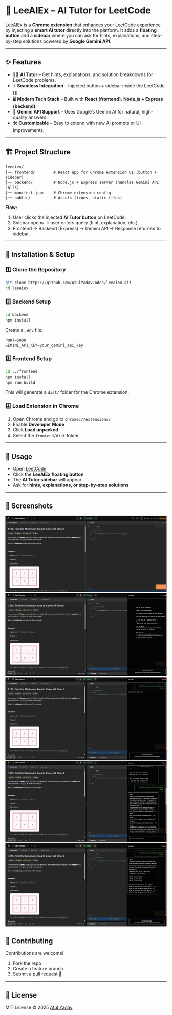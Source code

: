 # 🚀 LeeAIEx – AI Tutor for LeetCode

LeeAIEx is a **Chrome extension** that enhances your LeetCode experience by injecting a **smart AI tutor** directly into the platform.
It adds a **floating button** and a **sidebar** where you can ask for hints, explanations, and step-by-step solutions powered by **Google Gemini API**.

---

## ✨ Features

* 🧑‍🏫 **AI Tutor** – Get hints, explanations, and solution breakdowns for LeetCode problems.
* ⚡ **Seamless Integration** – Injected button + sidebar inside the LeetCode UI.
* 🖥️ **Modern Tech Stack** – Built with **React (frontend)**, **Node.js + Express (backend)**.
* 🔑 **Gemini API Support** – Uses Google’s Gemini AI for natural, high-quality answers.
* 🛠️ **Customizable** – Easy to extend with new AI prompts or UI improvements.

---

## 🏗️ Project Structure

```
leeaiex/
│── frontend/        # React app for Chrome extension UI (button + sidebar)
│── backend/         # Node.js + Express server (handles Gemini API calls)
│── manifest.json    # Chrome extension config
│── public/          # Assets (icons, static files)
```

**Flow:**

1. User clicks the injected **AI Tutor button** on LeetCode.
2. Sidebar opens → user enters query (hint, explanation, etc.).
3. Frontend → Backend (Express) → Gemini API → Response returned to sidebar.

---

## 🔧 Installation & Setup

### 1️⃣ Clone the Repository

```bash
git clone https://github.com/AtulYadavCodes/leeaiex.git
cd leeaiex
```

### 2️⃣ Backend Setup

```bash
cd backend
npm install
```

Create a `.env` file:

```env
PORT=5000
GEMINI_API_KEY=your_gemini_api_key
```

### 3️⃣ Frontend Setup

```bash
cd ../frontend
npm install
npm run build
```

This will generate a `dist/` folder for the Chrome extension.

### 4️⃣ Load Extension in Chrome

1. Open Chrome and go to `chrome://extensions/`
2. Enable **Developer Mode**
3. Click **Load unpacked**
4. Select the `frontend/dist` folder

---

## 🧪 Usage

* Open [LeetCode](https://leetcode.com/problems)
* Click the **LeeAIEx floating button**
* The **AI Tutor sidebar** will appear
* Ask for **hints, explanations, or step-by-step solutions**

---

## 📸 Screenshots
![](screenshot1.png)
![](screenshot2.png)
![](screenshot3.png)
![](screenshot4.png)
![](screenshot5.png)


## 🤝 Contributing

Contributions are welcome!

1. Fork the repo
2. Create a feature branch
3. Submit a pull request 🚀

---

## 📜 License

MIT License © 2025 [Atul Yadav](https://github.com/AtulYadavCodes)
